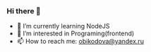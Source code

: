 ### Hi there 👋


- 🌱 I’m currently learning NodeJS
- 👀 I’m interested in Programing(frontend)
- 📫 How to reach me: obikodova@yandex.ru
